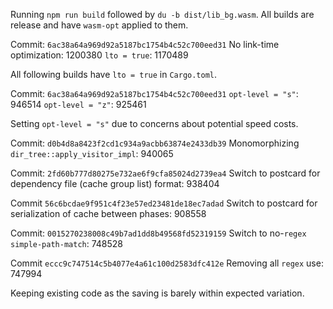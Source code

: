 Running `npm run build` followed by `du -b dist/lib_bg.wasm`. All builds are
release and have `wasm-opt` applied to them.

Commit: `6ac38a64a969d92a5187bc1754b4c52c700eed31`
No link-time optimization: 1200380
`lto = true`: 1170489

All following builds have `lto = true` in `Cargo.toml`.

Commit: `6ac38a64a969d92a5187bc1754b4c52c700eed31`
`opt-level = "s"`: 946514
`opt-level = "z"`: 925461

Setting `opt-level = "s"` due to concerns about potential speed costs.

Commit: `d0b4d8a8423f2cd1c934a9acbb63874e2433db39`
Monomorphizing `dir_tree::apply_visitor_impl`: 940065

Commit: `2fd60b777d80275e732ae6f9cfa85024d2739ea4`
Switch to postcard for dependency file (cache group list) format: 938404

Commit `56c6bcdae9f951c4f23e57ed23481de18ec7adad`
Switch to postcard for serialization of cache between phases: 908558

Commit: `0015270238008c49b7ad1dd8b49568fd52319159`
Switch to no-`regex` `simple-path-match`: 748528

Commit `eccc9c747514c5b4077e4a61c100d2583dfc412e`
Removing all `regex` use: 747994

Keeping existing code as the saving is barely within expected variation.
